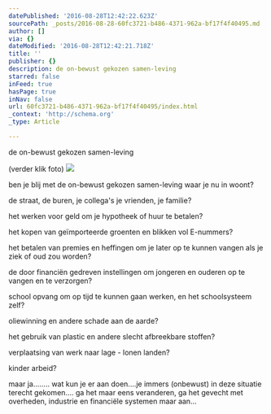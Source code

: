 ```yaml
---
datePublished: '2016-08-28T12:42:22.623Z'
sourcePath: _posts/2016-08-28-60fc3721-b486-4371-962a-bf17f4f40495.md
author: []
via: {}
dateModified: '2016-08-28T12:42:21.718Z'
title: ''
publisher: {}
description: de on-bewust gekozen samen-leving
starred: false
inFeed: true
hasPage: true
inNav: false
url: 60fc3721-b486-4371-962a-bf17f4f40495/index.html
_context: 'http://schema.org'
_type: Article

---
```

de on-bewust gekozen samen-leving

(verder klik foto)
![](https://the-grid-user-content.s3-us-west-2.amazonaws.com/a49372bc-81ff-4093-8e5f-6a2c2a2e0226.jpg)

ben je blij met de on-bewust gekozen samen-leving waar je nu in woont?

de straat, de buren, je collega's je vrienden, je familie?

het werken voor geld om je hypotheek of huur te betalen?

het kopen van geïmporteerde groenten en blikken vol E-nummers?

het betalen van premies en heffingen om je later op te kunnen vangen als je ziek of oud zou worden?

de door financiën gedreven instellingen om jongeren en ouderen op te vangen en te verzorgen?

school opvang om op tijd te kunnen gaan werken, en het schoolsysteem zelf?

oliewinning en andere schade aan de aarde?

het gebruik van plastic en andere slecht afbreekbare stoffen?

verplaatsing van werk naar lage - lonen landen?

kinder arbeid?

maar ja........ wat kun je er aan doen....je immers (onbewust) in deze situatie terecht gekomen.... ga het maar eens veranderen, ga het gevecht met overheden, industrie en financiële systemen maar aan...